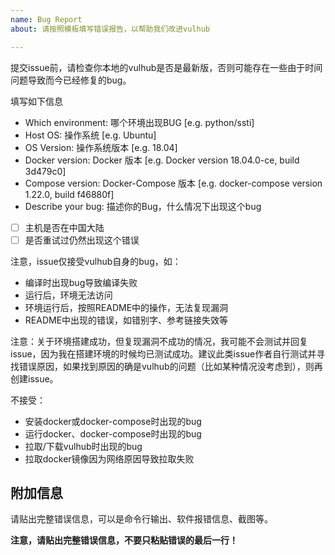 ```yaml
---
name: Bug Report
about: 请按照模板填写错误报告，以帮助我们改进vulhub

---
```


提交issue前，请检查你本地的vulhub是否是最新版，否则可能存在一些由于时间问题导致而今已经修复的bug。

填写如下信息

 - Which environment: 哪个环境出现BUG [e.g. python/ssti]
 - Host OS: 操作系统 [e.g. Ubuntu]
 - OS Version: 操作系统版本 [e.g. 18.04]
 - Docker version: Docker 版本 [e.g. Docker version 18.04.0-ce, build 3d479c0]
 - Compose version: Docker-Compose 版本 [e.g. docker-compose version 1.22.0, build f46880f]
 - Describe your bug: 描述你的Bug，什么情况下出现这个bug
 - [ ] 主机是否在中国大陆
 - [ ] 是否重试过仍然出现这个错误

注意，issue仅接受vulhub自身的bug，如：

- 编译时出现bug导致编译失败
- 运行后，环境无法访问
- 环境运行后，按照README中的操作，无法复现漏洞
- README中出现的错误，如错别字、参考链接失效等

注意：关于环境搭建成功，但复现漏洞不成功的情况，我可能不会测试并回复issue，因为我在搭建环境的时候均已测试成功。建议此类issue作者自行测试并寻找错误原因，如果找到原因的确是vulhub的问题（比如某种情况没考虑到），则再创建issue。

不接受：

- 安装docker或docker-compose时出现的bug
- 运行docker、docker-compose时出现的bug
- 拉取/下载vulhub时出现的bug
- 拉取docker镜像因为网络原因导致拉取失败

## 附加信息

请贴出完整错误信息，可以是命令行输出、软件报错信息、截图等。

**注意，请贴出完整错误信息，不要只粘贴错误的最后一行！**
